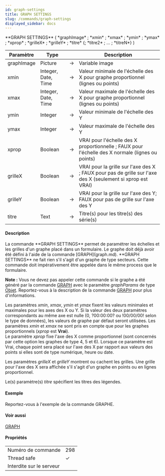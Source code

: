 ```yaml
---
id: graph-settings
title: GRAPH SETTINGS
slug: /commands/graph-settings
displayed_sidebar: docs
---
```


<!--REF #_command_.GRAPH SETTINGS.Syntax-->**GRAPH SETTINGS** ( *graphImage* ; *xmin* ; *xmax* ; *ymin* ; *ymax* ; *xprop* ; *grilleX* ; *grilleY* ; *titre* {; *titre2* ; ... ; *titreN*} )<!-- END REF-->
<!--REF #_command_.GRAPH SETTINGS.Params-->
| Paramètre | Type |  | Description |
| --- | --- | --- | --- |
| graphImage | Picture | &#8594;  | Variable image |
| xmin | Integer, Date, Time | &#8594;  | Valeur minimale de l'échelle des X pour graphe proportionnel (lignes ou points) |
| xmax | Integer, Date, Time | &#8594;  | Valeur maximale de l'échelle des X pour graphe proportionnel (lignes ou points) |
| ymin | Integer | &#8594;  | Valeur minimale de l'échelle des Y |
| ymax | Integer | &#8594;  | Valeur maximale de l'échelle des Y |
| xprop | Boolean | &#8594;  | VRAI pour l'échelle des X proportionnelle ; FAUX pour l'échelle des X normale (lignes ou points) |
| grilleX | Boolean | &#8594;  | VRAI pour la grille sur l'axe des X ; FAUX pour pas de grille sur l'axe des X (seulement si xprop est VRAI) |
| grilleY | Boolean | &#8594;  | VRAI pour la grille sur l'axe des Y; FAUX pour pas de grille sur l'axe des Y |
| titre | Text | &#8594;  | Titre(s) pour les titre(s) des série(s) |

<!-- END REF-->

#### Description 

<!--REF #_command_.GRAPH SETTINGS.Summary-->La commande **GRAPH SETTINGS** permet de paramétrer les échelles et les grilles d'un graphe placé dans un formulaire.<!-- END REF--> Le graphe doit déjà avoir été défini à l'aide de la commande [GRAPH](graph.md). **GRAPH SETTINGS** ne fait rien s'il s'agit d'un graphe de type secteurs. Cette commande doit impérativement être appelée dans le même process que le formulaire.

**Note :** Vous ne devez pas appeler cette commande si le graphe a été généré par la commande [GRAPH](graph.md) avec le paramètre *graphParams* de type [Objet](# "Données structurées sous forme d'objet natif 4D"). Reportez-vous à la description de la commande [GRAPH](graph.md) pour plus d'informations.

Les paramètres *xmin*, *xmax*, *ymin* et *ymax* fixent les valeurs minimales et maximales pour les axes des X ou Y. Si la valeur des deux paramètres correspondants au même axe est nulle (0, ?00:00:00? ou !00/00/00! selon le type de données), les valeurs de graphe par défaut seront utilisées. Les paramètres *xmin* et *xmax* ne sont pris en compte que pour les graphes proportionnels (*xprop* est **Vrai**).  
Le paramètre *xprop* fixe l'axe des X comme proportionnel (sont concernés par cette option les graphes de type 4, 5 et 6). Lorsque ce paramètre est Vrai, chaque point sera placé sur l'axe des X par rapport aux valeurs des points si elles sont de type numérique, heure ou date.

Les paramètres *grilleX* et *grilleY* montrent ou cachent les grilles. Une grille pour l'axe des X sera affichée s'il s'agit d'un graphe en points ou en lignes proportionnel.

Le(s) paramètre(s) *titre* spécifient les titres des légendes.

#### Exemple 

Reportez-vous à l'exemple de la commande GRAPHE.

#### Voir aussi 

[GRAPH](graph.md)  

#### Propriétés
|  |  |
| --- | --- |
| Numéro de commande | 298 |
| Thread safe | &check; |
| Interdite sur le serveur ||


